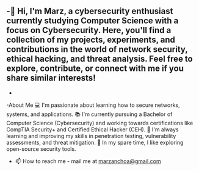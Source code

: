 -👋 Hi, I'm Marz, a cybersecurity enthusiast currently studying Computer Science with a focus on Cybersecurity. Here, you'll find a collection of my projects, experiments, and contributions in the world of network security, ethical hacking, and threat analysis. Feel free to explore, contribute, or connect with me if you share similar interests!
-
-
-About Me
💻 I'm passionate about learning how to secure networks, systems, and applications.
📚 I'm currently pursuing a Bachelor of Computer Science (Cybersecurity) and working towards certifications like CompTIA Security+ and Certified Ethical Hacker (CEH).
🌱 I'm always learning and improving my skills in penetration testing, vulnerability assessments, and threat mitigation.
🔭 In my spare time, I like exploring open-source security tools.
- 📫 How to reach me - mail me at marzanchoa@gmail.com

<!---
MaCisHacked/MaCisHacked is a ✨ special ✨ repository because its `README.md` (this file) appears on your GitHub profile.
You can click the Preview link to take a look at your changes.
--->
